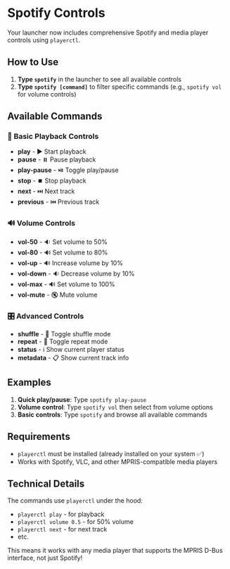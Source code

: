 # Spotify Controls

Your launcher now includes comprehensive Spotify and media player controls using `playerctl`.

## How to Use

1. **Type `spotify`** in the launcher to see all available controls
2. **Type `spotify [command]`** to filter specific commands (e.g., `spotify vol` for volume controls)

## Available Commands

### 🎵 Basic Playback Controls
- **play** - ▶️ Start playback
- **pause** - ⏸️ Pause playback  
- **play-pause** - ⏯️ Toggle play/pause
- **stop** - ⏹️ Stop playback
- **next** - ⏭️ Next track
- **previous** - ⏮️ Previous track

### 🔊 Volume Controls
- **vol-50** - 🔉 Set volume to 50%
- **vol-80** - 🔊 Set volume to 80%
- **vol-up** - 🔊 Increase volume by 10%
- **vol-down** - 🔉 Decrease volume by 10%
- **vol-max** - 🔊 Set volume to 100%
- **vol-mute** - 🔇 Mute volume

### 🎛️ Advanced Controls
- **shuffle** - 🔀 Toggle shuffle mode
- **repeat** - 🔁 Toggle repeat mode
- **status** - ℹ️ Show current player status
- **metadata** - 📋 Show current track info

## Examples

1. **Quick play/pause**: Type `spotify play-pause`
2. **Volume control**: Type `spotify vol` then select from volume options
3. **Basic controls**: Type `spotify` and browse all available commands

## Requirements

- `playerctl` must be installed (already installed on your system ✅)
- Works with Spotify, VLC, and other MPRIS-compatible media players

## Technical Details

The commands use `playerctl` under the hood:
- `playerctl play` - for playback
- `playerctl volume 0.5` - for 50% volume
- `playerctl next` - for next track
- etc.

This means it works with any media player that supports the MPRIS D-Bus interface, not just Spotify!
